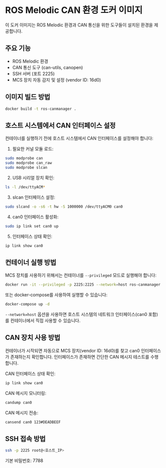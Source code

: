 # ROS Melodic CAN 환경 도커 이미지

이 도커 이미지는 ROS Melodic 환경과 CAN 통신을 위한 도구들이 설치된 환경을 제공합니다.

## 주요 기능

- ROS Melodic 환경
- CAN 통신 도구 (can-utils, canopen)
- SSH 서버 (포트 2225)
- MCS 장치 자동 감지 및 설정 (vendor ID: 16d0)

## 이미지 빌드 방법

```bash
docker build -t ros-canmanager .
```

## 호스트 시스템에서 CAN 인터페이스 설정

컨테이너를 실행하기 전에 호스트 시스템에서 CAN 인터페이스를 설정해야 합니다:

1. 필요한 커널 모듈 로드:
```bash
sudo modprobe can
sudo modprobe can_raw
sudo modprobe slcan
```

2. USB 시리얼 장치 확인:
```bash
ls -l /dev/ttyACM*
```

3. slcan 인터페이스 설정:
```bash
sudo slcand -o -s6 -t hw -S 1000000 /dev/ttyACM0 can0
```

4. can0 인터페이스 활성화:
```bash
sudo ip link set can0 up
```

5. 인터페이스 상태 확인:
```bash
ip link show can0
```

## 컨테이너 실행 방법

MCS 장치를 사용하기 위해서는 컨테이너를 `--privileged` 모드로 실행해야 합니다:

```bash
docker run -it --privileged -p 2225:2225 --network=host ros-canmanager
```

또는 docker-compose를 사용하여 실행할 수 있습니다:

```bash
docker-compose up -d
```

`--network=host` 옵션을 사용하면 호스트 시스템의 네트워크 인터페이스(can0 포함)를 컨테이너에서 직접 사용할 수 있습니다.

## CAN 장치 사용 방법

컨테이너가 시작되면 자동으로 MCS 장치(vendor ID: 16d0)를 찾고 can0 인터페이스가 존재하는지 확인합니다. 인터페이스가 존재하면 간단한 CAN 메시지 테스트를 수행합니다.

CAN 인터페이스 상태 확인:

```bash
ip link show can0
```

CAN 메시지 모니터링:

```bash
candump can0
```

CAN 메시지 전송:

```bash
cansend can0 123#DEADBEEF
```

## SSH 접속 방법

```bash
ssh -p 2225 root@<호스트_IP>
```

기본 비밀번호: 7788 